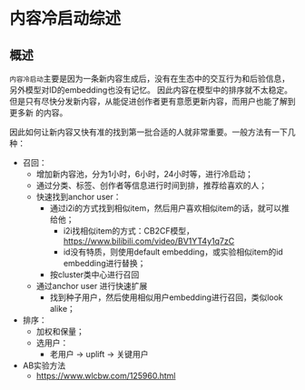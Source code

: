 # 内容冷启动综述

## 概述

`内容冷启动`主要是因为一条新内容生成后，没有在生态中的交互行为和后验信息，另外模型对ID的embedding也没有记忆。
因此内容在模型中的排序就不太稳定。但是只有尽快分发新内容，从能促进创作者更有意愿更新内容，而用户也能了解到更多新
的内容。

因此如何让新内容又快有准的找到第一批合适的人就非常重要。一般方法有一下几种：

* 召回：
  * 增加新内容池，分为1小时，6小时，24小时等，进行冷启动；
  * 通过分类、标签、创作者等信息进行时间到排，推荐给喜欢的人；
  * 快速找到anchor user：
    * 通过i2i的方式找到相似item，然后用户喜欢相似item的话，就可以推给他；
      * i2i找相似item的方式：CB2CF模型，https://www.bilibili.com/video/BV1YT4y1q7zC
      * id没有特质，则使用default embedding，或实验相似item的id embedding进行替换；
    * 按cluster类中心进行召回 
  * 通过anchor user 进行快速扩展
    * 找到种子用户，然后使用相似用户embedding进行召回，类似look alike；
* 排序：
  * 加权和保量；
  * 选用户：
    * 老用户 -> uplift -> 关键用户
* AB实验方法
  * https://www.wlcbw.com/125960.html




